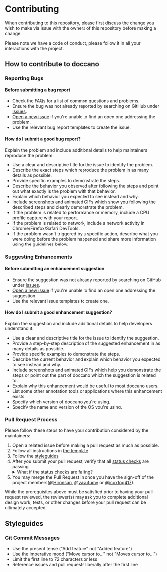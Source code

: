 # Contributing

When contributing to this repository, please first discuss the change you wish to make via issue with the owners of this repository before making a change. 

Please note we have a code of conduct, please follow it in all your interactions with the project.

## How to contribute to doccano

### Reporting Bugs

#### Before submitting a bug report

* Check the FAQs for a list of common questions and problems.
* Ensure the bug was not already reported by searching on GitHub under [Issues](https://github.com/doccano/doccano-transformer/issues).
* [Open a new issue](https://github.com/doccano/doccano-transformer/issues/new/choose) if you're unable to find an open one addressing the problem.
* Use the relevant bug report templates to create the issue.

#### How do I submit a good bug report?

Explain the problem and include additional details to help maintainers reproduce the problem:

* Use a clear and descriptive title for the issue to identify the problem.
* Describe the exact steps which reproduce the problem in as many details as possible.
* Provide specific examples to demonstrate the steps.
* Describe the behavior you observed after following the steps and point out what exactly is the problem with that behavior.
* Explain which behavior you expected to see instead and why.
* Include screenshots and animated GIFs which show you following the described steps and clearly demonstrate the problem.
* If the problem is related to performance or memory, include a CPU profile capture with your report.
* If the problem is related to network, include a network activity in Chrome/Firefox/Safari DevTools.
* If the problem wasn't triggered by a specific action, describe what you were doing before the problem happened and share more information using the guidelines below.

### Suggesting Enhancements

#### Before submitting an enhancement suggestion

* Ensure the suggestion was not already reported by searching on GitHub under [Issues](https://github.com/doccano/doccano-transformer/issues).
* [Open a new issue](https://github.com/doccano/doccano-transformer/issues/new/choose) if you're unable to find an open one addressing the suggestion.
* Use the relevant issue templates to create one.

#### How do I submit a good enhancement suggestion?

Explain the suggestion and include additional details to help developers understand it:

* Use a clear and descriptive title for the issue to identify the suggestion.
* Provide a step-by-step description of the suggested enhancement in as many details as possible.
* Provide specific examples to demonstrate the steps.
* Describe the current behavior and explain which behavior you expected to see instead and why.
* Include screenshots and animated GIFs which help you demonstrate the steps or point out the part of doccano which the suggestion is related to.
* Explain why this enhancement would be useful to most doccano users.
* List some other annotation tools or applications where this enhancement exists.
* Specify which version of doccano you're using.
* Specify the name and version of the OS you're using.

### Pull Request Process

Please follow these steps to have your contribution considered by the maintainers:

1. Open a related issue before making a pull request as much as possible.
2. Follow all instructions in [the template](PULL_REQUEST_TEMPLATE.md)
3. Follow the [styleguides](#styleguides)
4. After you submit your pull request, verify that all [status checks](https://help.github.com/articles/about-status-checks/) are passing <details><summary>What if the status checks are failing?</summary>If a status check is failing, and you believe that the failure is unrelated to your change, please leave a comment on the pull request explaining why you believe the failure is unrelated. A maintainer will re-run the status check for you. If we conclude that the failure was a false positive, then we will open an issue to track that problem with our status check suite.</details>
5. You may merge the Pull Request in once you have the sign-off of the project members([@Hironsan](https://github.com/Hironsan), [@yasufumy](https://github.com/yasufumy) or [@icoxfog417](https://github.com/icoxfog417)).

While the prerequisites above must be satisfied prior to having your pull request reviewed, the reviewer(s) may ask you to complete additional design work, tests, or other changes before your pull request can be ultimately accepted.

## Styleguides

### Git Commit Messages

* Use the present tense ("Add feature" not "Added feature")
* Use the imperative mood ("Move cursor to..." not "Moves cursor to...")
* Limit the first line to 72 characters or less
* Reference issues and pull requests liberally after the first line
